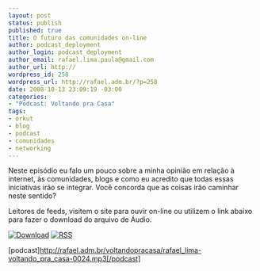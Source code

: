 ```yaml
--- 
layout: post
status: publish
published: true
title: O futuro das comunidades on-line
author: podcast_deployment
author_login: podcast_deployment
author_email: rafael.lima.paula@gmail.com
author_url: http://
wordpress_id: 258
wordpress_url: http://rafael.adm.br/?p=258
date: 2008-10-13 23:09:19 -03:00
categories: 
- "Podcast: Voltando pra Casa"
tags: 
- orkut
- blog
- podcast
- comunidades
- networking
---
```

Neste episódio eu falo um pouco sobre a minha opinião em relação à internet, às comunidades, blogs e como eu acredito que todas essas iniciativas irão se integrar. Você concorda que as coisas irão caminhar neste sentido?

Leitores de feeds, visitem o site para ouvir on-line ou utilizem o link abaixo para fazer o download do arquivo de Áudio.

<a class="noborder" href="http://rafael.adm.br/voltandopracasa/rafael_lima-voltando_pra_casa-0024.mp3" title="Download"><img src="http://rafael.adm.br/images/download_green.gif" border="0" alt="Download" /></a> <a class="noborder" href="http://feeds.feedburner.com/rafael_lima_podcast" title="RSS"><img src="http://rafael.adm.br/images/icn-feed-16x16.png" border="0" alt="RSS" /></a>

[podcast]http://rafael.adm.br/voltandopracasa/rafael_lima-voltando_pra_casa-0024.mp3[/podcast]
